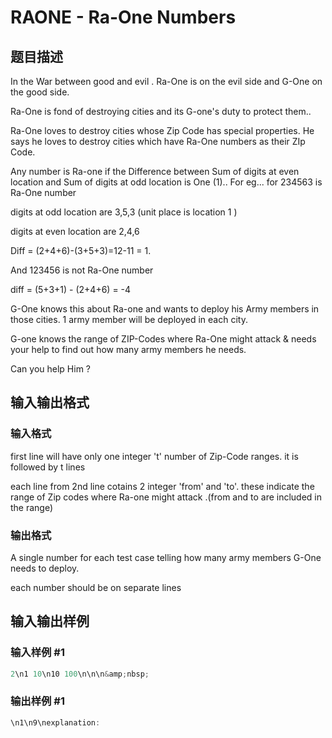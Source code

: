 # RAONE - Ra-One Numbers

## 题目描述

In the War between good and evil . Ra-One is on the evil side and G-One on the good side.

Ra-One is fond of destroying cities and its G-one's duty to protect them..

Ra-One loves to destroy cities whose Zip Code has special properties. He says he loves to destroy cities which have Ra-One numbers as their ZIp Code.

Any number is Ra-one if the Difference between Sum of digits at even location and Sum of digits at odd location is One (1).. For eg... for 234563 is Ra-One number

digits at odd location are 3,5,3 (unit place is location 1 )

digits at even location are 2,4,6

Diff = (2+4+6)-(3+5+3)=12-11 = 1.

And 123456 is not Ra-One number

diff = (5+3+1) - (2+4+6) = -4

G-One knows this about Ra-one and wants to deploy his Army members in those cities. 1 army member will be deployed in each city.

G-one knows the range of ZIP-Codes where Ra-One might attack & needs your help to find out how many army members he needs.

Can you help Him ?

## 输入输出格式

### 输入格式

first line will have only one integer 't' number of Zip-Code ranges. it is followed by t lines

each line from 2nd line cotains 2 integer 'from' and 'to'. these indicate the range of Zip codes where Ra-one might attack .(from and to are included in the range)

### 输出格式

A single number for each test case telling how many army members G-One needs to deploy.

each number should be on separate lines

## 输入输出样例

### 输入样例 #1

```cpp
2\n1 10\n10 100\n\n\n&amp;nbsp;
```


### 输出样例 #1

```cpp
\n1\n9\nexplanation:
```


